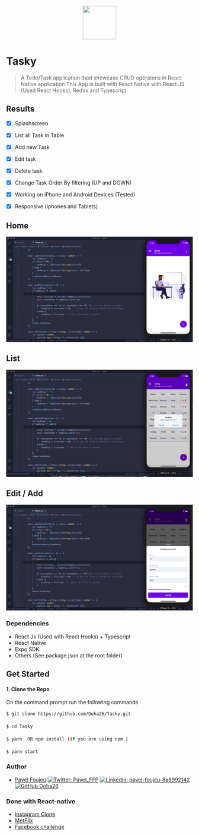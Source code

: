 <p align="center">
    <img width="90" height="90" src="https://i.ibb.co/wrhfKgK/splash.png">
</p>


# Tasky 

>A Todo/Task application thad showcase CRUD operatons in React Native application
 This App is built with React Native with React.JS (Used React Hooks), Redux and Typescript. 
 
 ## Results
- [x] Splashscreen
- [x] List all Task in Table
- [x] Add new Task
- [x] Edit task
- [x] Delete task
- [x] Change Task Order By filtering (UP and DOWN)
- [x] Working on iPhone and Android Devices (Tested)
- [x] Responsive (Iphones and Tablets)


##  Home
![App-demo](./src/screenshots/home.png)

##  List
![App-demo](./src/screenshots/list.png)

##  Edit / Add
![App-demo](./src/screenshots/update.png)


### Dependencies

 - React Js (Used with React Hooks) + Typescript
 - React Native
 - Expo SDK
 - Others (See package.json at the root folder)
 
 ## Get Started
 
 #### 1. Clone the Repo
 
 On the command prompt run the following commands
 ```sh
 $ git clone https://github.com/Doha26/Tasky.git
 
 $ cd Tasky
 
 $ yarn  OR npm install (if you are using npm )

 $ yarn start
 
 ```
 
 ### Author
 
 *	[Pavel Foujeu](mailto:foujeupavel@gmail.com)  [![Twitter: Pavel_FFP](https://img.shields.io/twitter/follow/Pavel_FFP?style=social)](https://twitter.com/Pavel_FFP)
                                                    [![Linkedin: pavel-foujeu-8a8992142](https://img.shields.io/badge/-Pavel%20Foujeu%20-blue?style=flat-square&logo=Linkedin&logoColor=white&link=https://www.linkedin.com/in/pavel-foujeu-8a8992142/)](https://www.linkedin.com/in/pavel-foujeu-8a8992142/)
                                                    [![GitHub Doha26](https://img.shields.io/github/followers/Doha26?label=follow&style=social)](https://github.com/Doha26)

 ### Done with React-native
 
 *	[Instagram Clone ](https://github.com/Doha26/Instagram-clone)
 *	[MetFlix ](https://github.com/Doha26/MetFlix)
 *	[Facebook challenge ](https://github.com/Doha26/Facebook-React-native)

